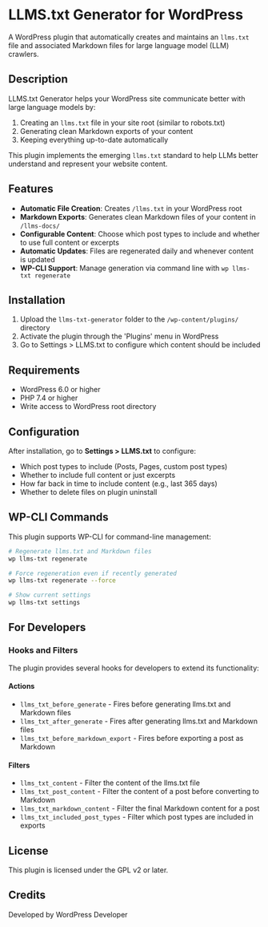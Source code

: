 # LLMS.txt Generator for WordPress

A WordPress plugin that automatically creates and maintains an `llms.txt` file and associated Markdown files for large language model (LLM) crawlers.

## Description

LLMS.txt Generator helps your WordPress site communicate better with large language models by:

1. Creating an `llms.txt` file in your site root (similar to robots.txt)
2. Generating clean Markdown exports of your content
3. Keeping everything up-to-date automatically

This plugin implements the emerging `llms.txt` standard to help LLMs better understand and represent your website content.

## Features

- **Automatic File Creation**: Creates `/llms.txt` in your WordPress root
- **Markdown Exports**: Generates clean Markdown files of your content in `/llms-docs/`
- **Configurable Content**: Choose which post types to include and whether to use full content or excerpts
- **Automatic Updates**: Files are regenerated daily and whenever content is updated
- **WP-CLI Support**: Manage generation via command line with `wp llms-txt regenerate`

## Installation

1. Upload the `llms-txt-generator` folder to the `/wp-content/plugins/` directory
2. Activate the plugin through the 'Plugins' menu in WordPress
3. Go to Settings > LLMS.txt to configure which content should be included

## Requirements

- WordPress 6.0 or higher
- PHP 7.4 or higher
- Write access to WordPress root directory

## Configuration

After installation, go to **Settings > LLMS.txt** to configure:

- Which post types to include (Posts, Pages, custom post types)
- Whether to include full content or just excerpts
- How far back in time to include content (e.g., last 365 days)
- Whether to delete files on plugin uninstall

## WP-CLI Commands

This plugin supports WP-CLI for command-line management:

```bash
# Regenerate llms.txt and Markdown files
wp llms-txt regenerate

# Force regeneration even if recently generated
wp llms-txt regenerate --force

# Show current settings
wp llms-txt settings
```

## For Developers

### Hooks and Filters

The plugin provides several hooks for developers to extend its functionality:

#### Actions

- `llms_txt_before_generate` - Fires before generating llms.txt and Markdown files
- `llms_txt_after_generate` - Fires after generating llms.txt and Markdown files
- `llms_txt_before_markdown_export` - Fires before exporting a post as Markdown

#### Filters

- `llms_txt_content` - Filter the content of the llms.txt file
- `llms_txt_post_content` - Filter the content of a post before converting to Markdown
- `llms_txt_markdown_content` - Filter the final Markdown content for a post
- `llms_txt_included_post_types` - Filter which post types are included in exports

## License

This plugin is licensed under the GPL v2 or later.

## Credits

Developed by WordPress Developer 